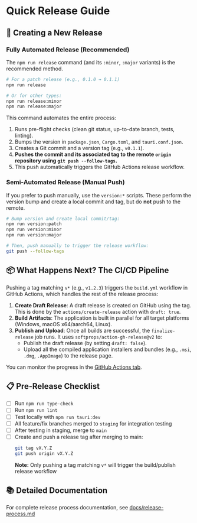 # Quick Release Guide

## 🚀 Creating a New Release

### Fully Automated Release (Recommended)

The `npm run release` command (and its `:minor`, `:major` variants) is the recommended method.

```bash
# For a patch release (e.g., 0.1.0 → 0.1.1)
npm run release

# Or for other types:
npm run release:minor
npm run release:major
```

This command automates the entire process:
1.  Runs pre-flight checks (clean git status, up-to-date branch, tests, linting).
2.  Bumps the version in `package.json`, `Cargo.toml`, and `tauri.conf.json`.
3.  Creates a Git commit and a version tag (e.g., `v0.1.1`).
4.  **Pushes the commit and its associated tag to the remote `origin` repository using `git push --follow-tags`.**
5.  This push automatically triggers the GitHub Actions release workflow.

### Semi-Automated Release (Manual Push)

If you prefer to push manually, use the `version:*` scripts. These perform the version bump and create a local commit and tag, but do **not** push to the remote.

```bash
# Bump version and create local commit/tag:
npm run version:patch
npm run version:minor
npm run version:major

# Then, push manually to trigger the release workflow:
git push --follow-tags
```

## 📦 What Happens Next? The CI/CD Pipeline

Pushing a tag matching `v*` (e.g., `v1.2.3`) triggers the `build.yml` workflow in GitHub Actions, which handles the rest of the release process:

1.  **Create Draft Release**: A draft release is created on GitHub using the tag. This is done by the `actions/create-release` action with `draft: true`.
2.  **Build Artifacts**: The application is built in parallel for all target platforms (Windows, macOS x64/aarch64, Linux).
3.  **Publish and Upload**: Once all builds are successful, the `finalize-release` job runs. It uses `softprops/action-gh-release@v2` to:
    *   Publish the draft release (by setting `draft: false`).
    *   Upload all the compiled application installers and bundles (e.g., `.msi`, `.dmg`, `.AppImage`) to the release page.

You can monitor the progress in the [GitHub Actions tab](https://github.com/AustinKelsay/gtdspace/actions).

## 📋 Pre-Release Checklist

- [ ] Run `npm run type-check`
- [ ] Run `npm run lint`
- [ ] Test locally with `npm run tauri:dev`
- [ ] All feature/fix branches merged to `staging` for integration testing
- [ ] After testing in staging, merge to `main`
- [ ] Create and push a release tag after merging to main:
  ```bash
  git tag vX.Y.Z
  git push origin vX.Y.Z
  ```
  **Note:** Only pushing a tag matching `v*` will trigger the build/publish release workflow

## 📚 Detailed Documentation

For complete release process documentation, see [docs/release-process.md](docs/release-process.md)